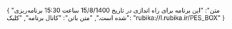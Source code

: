 {
  "متن": "این برنامه برای راه اندازی در تاریخ 15/8/1400 ساعت 15:30 برنامه‌ریزی شده است.",
  "متن باتن": "کانال برنامه",
  "کلیک": "rubika://l.rubika.ir/PES_BOX"
}
